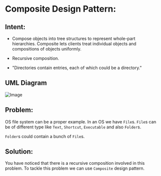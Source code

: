 # Composite Design Pattern:
    
   ## Intent:
   - Compose objects into tree structures to represent whole-part hierarchies. Composite lets clients treat individual objects and compositions of objects uniformly.
    
   - Recursive composition. 
    
   - "Directories contain entries, each of which could be a directory."

   ## UML Diagram
   ![Image][uml-diagram]
   
   ## Problem:
   OS file system can be a proper example. In an OS we have `File`s.
   `File`s can be of different type like `Text`, `Shortcut`, `Executable` and also `Folder`s.
   
   `Folder`s could contain a bunch of `File`s.
    
   ## Solution:
   You have noticed that there is a recursive composition involved in this problem. To tackle this problem we can use `Composite` design pattern. 
   
[uml-diagram]: https://github.com/navid9675/DesignPatternsPractice/blob/Composite/src/Composite/UML-Diagram.png
